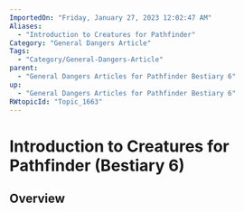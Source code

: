 ```yaml
---
ImportedOn: "Friday, January 27, 2023 12:02:47 AM"
Aliases:
  - "Introduction to Creatures for Pathfinder"
Category: "General Dangers Article"
Tags:
  - "Category/General-Dangers-Article"
parent:
  - "General Dangers Articles for Pathfinder Bestiary 6"
up:
  - "General Dangers Articles for Pathfinder Bestiary 6"
RWtopicId: "Topic_1663"
---
```

# Introduction to Creatures for Pathfinder (Bestiary 6)
## Overview
